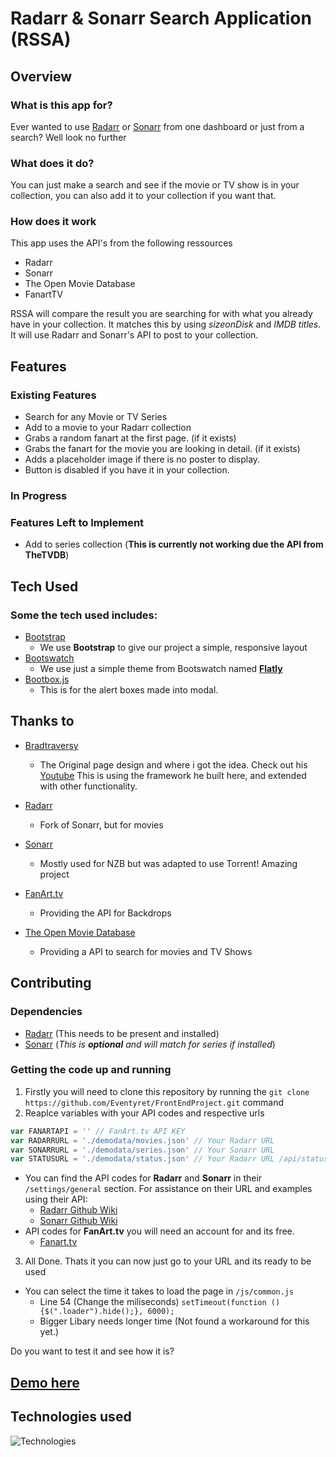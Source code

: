 # Radarr & Sonarr Search Application (RSSA)
 
## Overview
 
### What is this app for?
 
Ever wanted to use [Radarr](https://github.com/Radarr/Radarr) or [Sonarr](https://github.com/Sonarr/Sonarr) from one dashboard or just from a search? Well look no further

### What does it do?
 
You can just make a search and see if the movie or TV show is in your collection, you can also add it to your collection if you want that.
 
### How does it work
 
This app uses the API's from the following ressources
- Radarr
- Sonarr
- The Open Movie Database
- FanartTV

RSSA will compare the result you are searching for with what you already have in your collection.
It matches this by using *sizeonDisk* and *IMDB titles*. It will use Radarr and Sonarr's API to post to your collection.

## Features
 
### Existing Features
- Search for any Movie or TV Series
- Add to a movie to your Radarr collection
- Grabs a random fanart at the first page. (if it exists)
- Grabs the fanart for the movie you are looking in detail. (if it exists)
- Adds a placeholder image if there is no poster to display.
- Button is disabled if you have it in your collection.

### In Progress
 
### Features Left to Implement
- Add to series collection (**This is currently not working due the API from TheTVDB**)
 
## Tech Used
### Some the tech used includes:
- [Bootstrap](http://getbootstrap.com/)
    - We use **Bootstrap** to give our project a simple, responsive layout
- [Bootswatch](https://bootswatch.com)
    - We use just a simple theme from Bootswatch named **[Flatly](https://bootswatch.com/flatly/)**
- [Bootbox.js](http://bootboxjs.com/)
    - This is for the alert boxes made into modal.

## Thanks to

- [Bradtraversy](https://github.com/bradtraversy/movieinfo) 
    - The Original page design and where i got the idea. Check out his [Youtube](https://www.youtube.com/watch?v=YsPqjYGauns) This is using the framework he built here, and extended with other functionality.

- [Radarr](https://github.com/Radarr/Radarr)
    - Fork of Sonarr, but for movies
- [Sonarr](https://github.com/Sonarr/Sonarr)
    - Mostly used for NZB but was adapted to use Torrent! Amazing project
- [FanArt.tv](https://www.fanart.tv)
    - Providing the API for Backdrops
- [The Open Movie Database](https://www.omdbapi.com/)
    - Providing a API to search for movies and TV Shows

## Contributing

### Dependencies
- [Radarr](https://github.com/Radarr/Radarr) (This needs to be present and installed)
- [Sonarr](https://github.com/Sonarr/Sonarr) (*This is **optional** and will match for series if installed*)
 
### Getting the code up and running
1. Firstly you will need to clone this repository by running the ```git clone https://github.com/Eventyret/FrontEndProject.git``` command
2. Reaplce variables with your API codes and respective urls
```javascript 
var FANARTAPI = '' // FanArt.tv API KEY
var RADARRURL = './demodata/movies.json' // Your Radarr URL
var SONARRURL = './demodata/series.json' // Your Sonarr URL 
var STATUSURL = './demodata/status.json' // Your Radarr URL /api/status
```

- You can find the API codes for **Radarr** and **Sonarr** in their ``/settings/general`` section.
 For assistance on their URL and examples using their API:
    - [Radarr Github Wiki](https://github.com/Radarr/Radarr/wiki/API) 
    - [Sonarr Github Wiki](https://github.com/Sonarr/Sonarr/wiki/API)
- API codes for **FanArt.tv** you will need an account for and its free.
    - [Fanart.tv](https://fanart.tv/get-an-api-key/)
3. All Done. Thats it you can now just go to your URL and its ready to be used

- You can select the time it takes to load the page in `/js/common.js`
   - Line 54 (Change the miliseconds) `setTimeout(function () {$(".loader").hide();}, 6000);`
   - Bigger Libary needs longer time (Not found a workaround for this yet.)

Do you want to test it and see how it is?
## [Demo here](https://eventyret.github.io/FrontEndProject)

## Technologies used

![Technologies](https://camo.githubusercontent.com/904ade21b6fb63dec17555495bb36f749ba52023/68747470733a2f2f73332d75732d776573742d322e616d617a6f6e6177732e636f6d2f706c7567696e7365727665722f646f635265736f75726365732f737461636b2e737667)